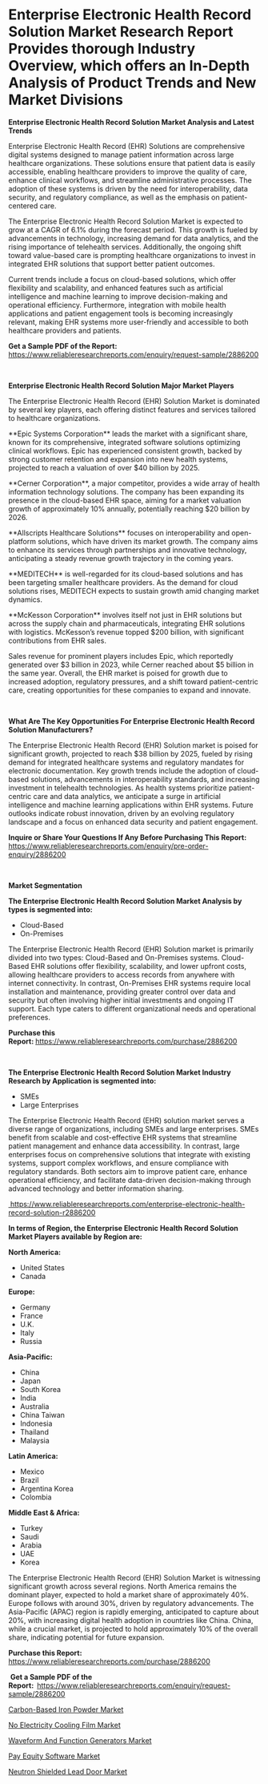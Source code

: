 <p><h1>Enterprise Electronic Health Record Solution Market Research Report Provides thorough Industry Overview, which offers an In-Depth Analysis of Product Trends and New Market Divisions</h1></p><p><strong>Enterprise Electronic Health Record Solution Market Analysis and Latest Trends</strong></p>
<p><p>Enterprise Electronic Health Record (EHR) Solutions are comprehensive digital systems designed to manage patient information across large healthcare organizations. These solutions ensure that patient data is easily accessible, enabling healthcare providers to improve the quality of care, enhance clinical workflows, and streamline administrative processes. The adoption of these systems is driven by the need for interoperability, data security, and regulatory compliance, as well as the emphasis on patient-centered care.</p><p>The Enterprise Electronic Health Record Solution Market is expected to grow at a CAGR of 6.1% during the forecast period. This growth is fueled by advancements in technology, increasing demand for data analytics, and the rising importance of telehealth services. Additionally, the ongoing shift toward value-based care is prompting healthcare organizations to invest in integrated EHR solutions that support better patient outcomes. </p><p>Current trends include a focus on cloud-based solutions, which offer flexibility and scalability, and enhanced features such as artificial intelligence and machine learning to improve decision-making and operational efficiency. Furthermore, integration with mobile health applications and patient engagement tools is becoming increasingly relevant, making EHR systems more user-friendly and accessible to both healthcare providers and patients.</p></p>
<p><strong>Get a Sample PDF of the Report:&nbsp;</strong> <a href="https://www.reliableresearchreports.com/enquiry/request-sample/2886200?utm_campaign=33&utm_medium=2&utm_source=Github&utm_content=ia&utm_term=13032025&utm_id=enterprise-electronic-health-record-solution">https://www.reliableresearchreports.com/enquiry/request-sample/2886200</a></p>
<p>&nbsp;</p>
<p><strong>Enterprise Electronic Health Record Solution Major Market Players</strong></p>
<p><p>The Enterprise Electronic Health Record (EHR) Solution Market is dominated by several key players, each offering distinct features and services tailored to healthcare organizations. </p><p>**Epic Systems Corporation** leads the market with a significant share, known for its comprehensive, integrated software solutions optimizing clinical workflows. Epic has experienced consistent growth, backed by strong customer retention and expansion into new health systems, projected to reach a valuation of over $40 billion by 2025.</p><p>**Cerner Corporation**, a major competitor, provides a wide array of health information technology solutions. The company has been expanding its presence in the cloud-based EHR space, aiming for a market valuation growth of approximately 10% annually, potentially reaching $20 billion by 2026.</p><p>**Allscripts Healthcare Solutions** focuses on interoperability and open-platform solutions, which have driven its market growth. The company aims to enhance its services through partnerships and innovative technology, anticipating a steady revenue growth trajectory in the coming years.</p><p>**MEDITECH** is well-regarded for its cloud-based solutions and has been targeting smaller healthcare providers. As the demand for cloud solutions rises, MEDITECH expects to sustain growth amid changing market dynamics.</p><p>**McKesson Corporation** involves itself not just in EHR solutions but across the supply chain and pharmaceuticals, integrating EHR solutions with logistics. McKesson’s revenue topped $200 billion, with significant contributions from EHR sales.</p><p>Sales revenue for prominent players includes Epic, which reportedly generated over $3 billion in 2023, while Cerner reached about $5 billion in the same year. Overall, the EHR market is poised for growth due to increased adoption, regulatory pressures, and a shift toward patient-centric care, creating opportunities for these companies to expand and innovate.</p></p>
<p>&nbsp;</p>
<p><strong>What Are The Key Opportunities For Enterprise Electronic Health Record Solution Manufacturers?</strong></p>
<p><p>The Enterprise Electronic Health Record (EHR) Solution market is poised for significant growth, projected to reach $38 billion by 2025, fueled by rising demand for integrated healthcare systems and regulatory mandates for electronic documentation. Key growth trends include the adoption of cloud-based solutions, advancements in interoperability standards, and increasing investment in telehealth technologies. As health systems prioritize patient-centric care and data analytics, we anticipate a surge in artificial intelligence and machine learning applications within EHR systems. Future outlooks indicate robust innovation, driven by an evolving regulatory landscape and a focus on enhanced data security and patient engagement.</p></p>
<p><strong>Inquire or Share Your Questions If Any Before Purchasing This Report:</strong> <a href="https://www.reliableresearchreports.com/enquiry/pre-order-enquiry/2886200?utm_campaign=33&utm_medium=2&utm_source=Github&utm_content=ia&utm_term=13032025&utm_id=enterprise-electronic-health-record-solution">https://www.reliableresearchreports.com/enquiry/pre-order-enquiry/2886200</a></p>
<p>&nbsp;</p>
<p><strong>Market Segmentation</strong></p>
<p><strong>The Enterprise Electronic Health Record Solution Market Analysis by types is segmented into:</strong></p>
<p><ul><li>Cloud-Based</li><li>On-Premises</li></ul></p>
<p><p>The Enterprise Electronic Health Record (EHR) Solution market is primarily divided into two types: Cloud-Based and On-Premises systems. Cloud-Based EHR solutions offer flexibility, scalability, and lower upfront costs, allowing healthcare providers to access records from anywhere with internet connectivity. In contrast, On-Premises EHR systems require local installation and maintenance, providing greater control over data and security but often involving higher initial investments and ongoing IT support. Each type caters to different organizational needs and operational preferences.</p></p>
<p><strong>Purchase this Report:&nbsp;</strong><a href="https://www.reliableresearchreports.com/purchase/2886200?utm_campaign=33&utm_medium=2&utm_source=Github&utm_content=ia&utm_term=13032025&utm_id=enterprise-electronic-health-record-solution">https://www.reliableresearchreports.com/purchase/2886200</a></p>
<p>&nbsp;</p>
<p><strong>The Enterprise Electronic Health Record Solution Market Industry Research by Application is segmented into:</strong></p>
<p><ul><li>SMEs</li><li>Large Enterprises</li></ul></p>
<p><p>The Enterprise Electronic Health Record (EHR) solution market serves a diverse range of organizations, including SMEs and large enterprises. SMEs benefit from scalable and cost-effective EHR systems that streamline patient management and enhance data accessibility. In contrast, large enterprises focus on comprehensive solutions that integrate with existing systems, support complex workflows, and ensure compliance with regulatory standards. Both sectors aim to improve patient care, enhance operational efficiency, and facilitate data-driven decision-making through advanced technology and better information sharing.</p></p>
<p><a href="https://www.reliableresearchreports.com/enterprise-electronic-health-record-solution-r2886200?utm_campaign=33&utm_medium=2&utm_source=Github&utm_content=ia&utm_term=13032025&utm_id=enterprise-electronic-health-record-solution">&nbsp;https://www.reliableresearchreports.com/enterprise-electronic-health-record-solution-r2886200</a></p>
<p><strong>In terms of Region, the Enterprise Electronic Health Record Solution Market Players available by Region are:</strong></p>
<p>
    <p> <strong> North America: </strong>
        <ul>
            <li>United States</li>
            <li>Canada</li>
        </ul>
        </p> 
    <p> <strong> Europe: </strong>
        <ul>
            <li>Germany</li>
            <li>France</li>
            <li>U.K.</li>
            <li>Italy</li>
            <li>Russia</li>
        </ul>
        </p> 
    <p> <strong> Asia-Pacific: </strong>
        <ul>
            <li>China</li>
            <li>Japan</li>
            <li>South Korea</li>
            <li>India</li>
            <li>Australia</li>
            <li>China Taiwan</li>
            <li>Indonesia</li>
            <li>Thailand</li>
            <li>Malaysia</li>
        </ul>
        </p> 
    <p> <strong> Latin America: </strong>
        <ul>
            <li>Mexico</li>
            <li>Brazil</li>
            <li>Argentina Korea</li>
            <li>Colombia</li>
        </ul>
        </p> 
    <p> <strong> Middle East & Africa: </strong>
        <ul>
            <li>Turkey</li>
            <li>Saudi</li>
            <li>Arabia</li>
            <li>UAE</li>
            <li>Korea</li>
        </ul>
    </p>
    </p>
<p><p>The Enterprise Electronic Health Record (EHR) Solution Market is witnessing significant growth across several regions. North America remains the dominant player, expected to hold a market share of approximately 40%. Europe follows with around 30%, driven by regulatory advancements. The Asia-Pacific (APAC) region is rapidly emerging, anticipated to capture about 20%, with increasing digital health adoption in countries like China. China, while a crucial market, is projected to hold approximately 10% of the overall share, indicating potential for future expansion.</p></p>
<p><strong>Purchase this Report: </strong><a href="https://www.reliableresearchreports.com/purchase/2886200?utm_campaign=33&utm_medium=2&utm_source=Github&utm_content=ia&utm_term=13032025&utm_id=enterprise-electronic-health-record-solution">https://www.reliableresearchreports.com/purchase/2886200</a></p>
<p>&nbsp;<strong>Get a Sample PDF of the Report:&nbsp;&nbsp;</strong><a href="https://www.reliableresearchreports.com/enquiry/request-sample/2886200?utm_campaign=33&utm_medium=2&utm_source=Github&utm_content=ia&utm_term=13032025&utm_id=enterprise-electronic-health-record-solution">https://www.reliableresearchreports.com/enquiry/request-sample/2886200</a></p>
<p><strong></strong></p>
<p><p><a href="https://github.com/kimberjam0i/Market-Research-Report-List-1/blob/main/carbon-based-iron-powder-market.md?utm_campaign=33&utm_medium=2&utm_source=Github&utm_content=ia&utm_term=13032025&utm_id=enterprise-electronic-health-record-solution">Carbon-Based Iron Powder Market</a></p><p><a href="https://github.com/osbornrdaflalo/Market-Research-Report-List-1/blob/main/no-electricity-cooling-film-market.md?utm_campaign=33&utm_medium=2&utm_source=Github&utm_content=ia&utm_term=13032025&utm_id=enterprise-electronic-health-record-solution">No Electricity Cooling Film Market</a></p><p><a href="https://github.com/ElviraLeka1962/Market-Research-Report-List-1/blob/main/waveform-and-function-generators-market.md?utm_campaign=33&utm_medium=2&utm_source=Github&utm_content=ia&utm_term=13032025&utm_id=enterprise-electronic-health-record-solution">Waveform And Function Generators Market</a></p><p><a href="https://github.com/darenph8er/Market-Research-Report-List-1/blob/main/pay-equity-software-market.md?utm_campaign=33&utm_medium=2&utm_source=Github&utm_content=ia&utm_term=13032025&utm_id=enterprise-electronic-health-record-solution">Pay Equity Software Market</a></p><p><a href="https://github.com/lashaunm5st/Market-Research-Report-List-1/blob/main/neutron-shielded-lead-door-market.md?utm_campaign=33&utm_medium=2&utm_source=Github&utm_content=ia&utm_term=13032025&utm_id=enterprise-electronic-health-record-solution">Neutron Shielded Lead Door Market</a></p></p>
